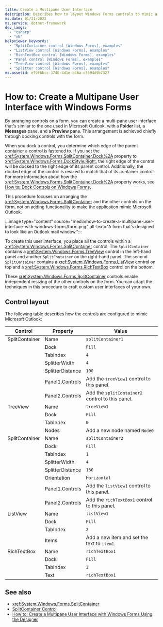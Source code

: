 ```yaml
---
title: Create a Multipane User Interface
description: Describes how to layout Windows Forms controls to mimic a Microsoft Outlook email application.
ms.date: 01/21/2022
ms.service: dotnet-framework
dev_langs: 
  - "csharp"
  - "vb"
helpviewer_keywords: 
  - "SplitContainer control [Windows Forms], examples"
  - "ListView control [Windows Forms], examples"
  - "RichTextBox control [Windows Forms], examples"
  - "Panel control [Windows Forms], examples"
  - "TreeView control [Windows Forms], examples"
  - "Splitter control [Windows Forms], examples"
ms.assetid: e79f6bcc-3740-4d1e-b46a-c5594d9b7327
---
```

# How to: Create a Multipane User Interface with Windows Forms

By arranging controls on a form, you can create a multi-pane user interface that's similar to the one used in Microsoft Outlook, with a **Folder** list, a **Messages** pane, and a **Preview** pane. This arrangement is achieved chiefly through docking controls with the form.

When you dock a control, you determine which edge of the parent container a control is fastened to. If you set the <xref:System.Windows.Forms.SplitContainer.Dock%2A> property to <xref:System.Windows.Forms.DockStyle.Right>, the right edge of the control will be docked to the right edge of its parent control. Additionally, the docked edge of the control is resized to match that of its container control. For more information about how the <xref:System.Windows.Forms.SplitContainer.Dock%2A> property works, see [How to: Dock Controls on Windows Forms](how-to-dock-and-anchor.md).

This procedure focuses on arranging the <xref:System.Windows.Forms.SplitContainer> and the other controls on the form, not on adding functionality to make the application mimic Microsoft Outlook.

:::image type="content" source="media/how-to-create-a-multipane-user-interface-with-windows-forms/form.png" alt-text="A form that's designed to look like an Outlook mail window.":::

To create this user interface, you place all the controls within a <xref:System.Windows.Forms.SplitContainer> control. The `SplitContainer` contains a <xref:System.Windows.Forms.TreeView> control in the left-hand panel and another `SplitContainer` on the right-hand panel. The second `SplitContainer` contains a <xref:System.Windows.Forms.ListView> control on top and a <xref:System.Windows.Forms.RichTextBox> control on the bottom.

These <xref:System.Windows.Forms.SplitContainer> controls enable independent resizing of the other controls on the form. You can adapt the techniques in this procedure to craft custom user interfaces of your own.

## Control layout

The following table describes how the controls are configured to mimic Microsoft Outlook:

| Control        | Property         | Value                                            |
|----------------|------------------|--------------------------------------------------|
| SplitContainer | Name             | `splitContainer1`                                |
|                | Dock             | `Fill`                                           |
|                | TabIndex         | `4`                                              |
|                | SplitterWidth    | `4`                                              |
|                | SplitterDistance | `100`                                            |
|                | Panel1.Controls  | Add the `treeView1` control to this panel.       |
|                | Panel2.Controls  | Add the `splitContainer2` control to this panel. |
| TreeView       | Name             | `treeView1`                                      |
|                | Dock             | `Fill`                                           |
|                | TabIndex         | `0`                                              |
|                | Nodes            | Add a new node named `Node0`                     |
| SplitContainer | Name             | `splitContainer2`                                |
|                | Dock             | `Fill`                                           |
|                | TabIndex         | `1`                                              |
|                | SplitterWidth    | `4`                                              |
|                | SplitterDistance | `150`                                            |
|                | Orientation      | `Horizontal`                                     |
|                | Panel1.Controls  | Add the `listView1` control to this panel.       |
|                | Panel2.Controls  | Add the `richTextBox1` control to this panel.    |
| ListView       | Name             | `listView1`                                      |
|                | Dock             | `Fill`                                           |
|                | TabIndex         | `2`                                              |
|                | Items            | Add a new item and set the text to `item1`.      |
| RichTextBox    | Name             | `richTextBox1`                                   |
|                | Dock             | `Fill`                                           |
|                | TabIndex         | `3`                                              |
|                | Text             | `richTextBox1`                                   |

## See also

- <xref:System.Windows.Forms.SplitContainer>
- [SplitContainer Control](splitcontainer-control-windows-forms.md)
- [How to: Create a Multipane User Interface with Windows Forms Using the Designer](create-a-multipane-user-interface-with-wf-using-the-designer.md)
